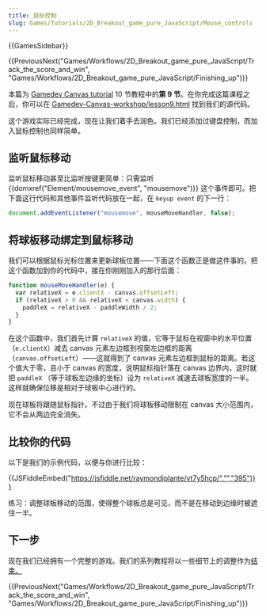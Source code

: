 ```yaml
---
title: 鼠标控制
slug: Games/Tutorials/2D_Breakout_game_pure_JavaScript/Mouse_controls
---
```


{{GamesSidebar}}

{{PreviousNext("Games/Workflows/2D_Breakout_game_pure_JavaScript/Track_the_score_and_win", "Games/Workflows/2D_Breakout_game_pure_JavaScript/Finishing_up")}}

本篇为 [Gamedev Canvas tutorial](/zh-CN/docs/Games/Workflows/Breakout_game_from_scratch) 10 节教程中的**第 9 节**。在你完成这篇课程之后，你可以在 [Gamedev-Canvas-workshop/lesson9.html](https://github.com/end3r/Gamedev-Canvas-workshop/blob/gh-pages/lesson09.html) 找到我们的源代码。

这个游戏实际已经完成，现在让我们着手去润色。我们已经添加过键盘控制，而加入鼠标控制也同样简单。

## 监听鼠标移动

监听鼠标移动甚至比监听按键更简单：只需监听 {{domxref("Element/mousemove_event", "mousemove")}} 这个事件即可。把下面这行代码和其他事件监听代码放在一起，在 `keyup event` 的下一行：

```js
document.addEventListener("mousemove", mouseMoveHandler, false);
```

## 将球板移动绑定到鼠标移动

我们可以根据鼠标光标位置来更新球板位置——下面这个函数正是做这件事的。把这个函数加到你的代码中，接在你刚刚加入的那行后面：

```js
function mouseMoveHandler(e) {
  var relativeX = e.clientX - canvas.offsetLeft;
  if (relativeX > 0 && relativeX < canvas.width) {
    paddleX = relativeX - paddleWidth / 2;
  }
}
```

在这个函数中，我们首先计算 `relativeX` 的值，它等于鼠标在视窗中的水平位置（`e.clientX`）减去 canvas 元素左边框到视窗左边框的距离（`canvas.offsetLeft`）——这就得到了 canvas 元素左边框到鼠标的距离。若这个值大于零，且小于 canvas 的宽度，说明鼠标指针落在 canvas 边界内，这时就把 `paddleX` （等于球板左边缘的坐标）设为 `relativeX` 减速去球板宽度的一半。这样就确保位移是相对于球板中心进行的。

现在球板将跟随鼠标指针。不过由于我们将球板移动限制在 canvas 大小范围内，它不会从两边完全消失。

## 比较你的代码

以下是我们的示例代码，以便与你进行比较：

{{JSFiddleEmbed("https://jsfiddle.net/raymondjplante/vt7y5hcp/","","395")}}

练习：调整球板移动的范围，使得整个球板总是可见，而不是在移动到边缘时被遮住一半。

## 下一步

现在我们已经拥有一个完整的游戏。我们的系列教程将以一些细节上的调整作为[结束。](/zh-CN/docs/Games/Workflows/Breakout_game_from_scratch/Finishing_up)

{{PreviousNext("Games/Workflows/2D_Breakout_game_pure_JavaScript/Track_the_score_and_win", "Games/Workflows/2D_Breakout_game_pure_JavaScript/Finishing_up")}}
